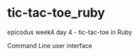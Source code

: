 tic-tac-toe_ruby
================

epicodus week4 day 4 - tic-tac-toe in Ruby

Command Line user interface

